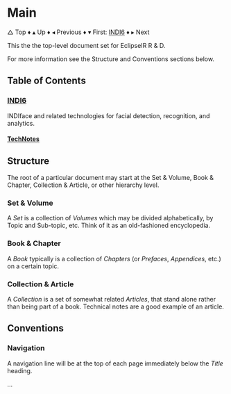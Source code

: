 # Main

&bigtriangleup; Top &diamondsuit; &blacktriangle; Up &diamondsuit; &blacktriangleleft; Previous &diamondsuit; &blacktriangledown; First: [INDI6](./INDI6/INDI6.md) &diamondsuit; &blacktriangleright; Next 





This the the top-level document set for EclipseIR R & D.

For more information see the Structure and Conventions sections below.

## Table of Contents

### [INDI6](./INDI6/INDI6.md)

INDIface and related technologies for facial detection, recognition, and analytics.

#### [TechNotes](./INDI6/TechNotes/index.md) 



## Structure

The root of a particular document may start at the Set & Volume, Book & Chapter, Collection & Article, or other hierarchy level.

### Set & Volume

A *Set* is a collection of *Volumes* which may be divided alphabetically, by Topic and Sub-topic, etc. Think of it as an old-fashioned encyclopedia. 

### Book & Chapter

A *Book* typically is a collection of *Chapters* (or *Prefaces*, *Appendices*, etc.) on a certain topic.

### Collection & Article

A *Collection* is a set of somewhat related *Articles*, that stand alone rather than being part of a book. Technical notes are a good example of an article.

## Conventions

### Navigation

A navigation line will be at the top of each page immediately below the *Title* heading.

...







